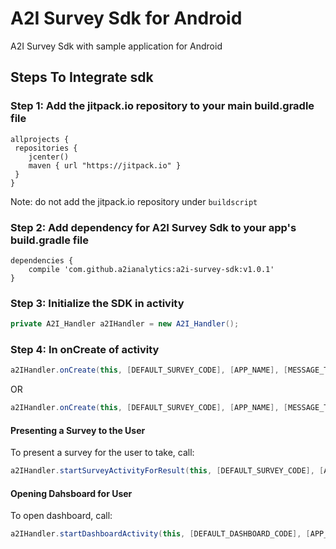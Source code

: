 # A2I Survey Sdk for Android
A2I Survey Sdk with sample application for Android

## Steps To Integrate sdk
### Step 1: Add the jitpack.io repository to your main build.gradle file

```
allprojects {
 repositories {
    jcenter()
    maven { url "https://jitpack.io" }
 }
}
```
Note: do not add the jitpack.io repository under `buildscript`

### Step 2: Add dependency for A2I Survey Sdk to your app's build.gradle file

```
dependencies {
    compile 'com.github.a2ianalytics:a2i-survey-sdk:v1.0.1'
}
```

### Step 3: Initialize the SDK in activity
```java
private A2I_Handler a2IHandler = new A2I_Handler();
```

### Step 4: In onCreate of activity 
```java
a2IHandler.onCreate(this, [DEFAULT_SURVEY_CODE], [APP_NAME], [MESSAGE_TEXT_FOR_SURVEY_DIALOG], [REQUEST_CODE]);
```
OR

```java
a2IHandler.onCreate(this, [DEFAULT_SURVEY_CODE], [APP_NAME], [MESSAGE_TEXT_FOR_SURVEY_DIALOG], [REQUEST_CODE], [AFTER_INSTALL_INTERVAL], [AFTER_DECLINE_INTERVAL], [AFTER_ACCEPT_INTERVAL]);
```

#### Presenting a Survey to the User
To present a survey for the user to take, call:
```java
a2IHandler.startSurveyActivityForResult(this, [DEFAULT_SURVEY_CODE], [APP_NAME], [REQUEST_CODE]);
```

#### Opening Dahsboard for User
To open dashboard, call:
```java
a2IHandler.startDashboardActivity(this, [DEFAULT_DASHBOARD_CODE], [APP_NAME]);
```
